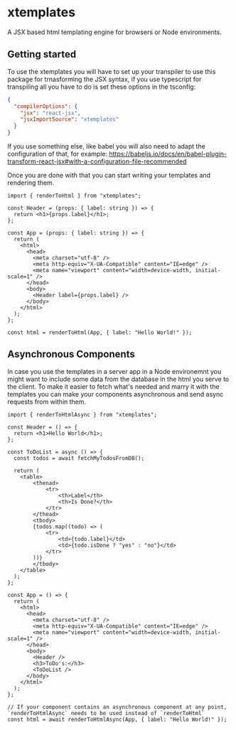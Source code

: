 # xtemplates

A JSX based html templating engine for browsers or Node environments.

## Getting started

To use the xtemplates you will have to set up your transpiler to use this package for trnasforming the JSX syntax, if you use typescript for transpiling all you have to do is set these options in the tsconfig:

```json
{
  "compilerOptions": {
    "jsx": "react-jsx",
    "jsxImportSource": "xtemplates"
  }
}
```

If you use something else, like babel you will also need to adapt the configuration of that, for example: https://babeljs.io/docs/en/babel-plugin-transform-react-jsx#with-a-configuration-file-recommended

Once you are done with that you can start writing your templates and rendering them.

```tsx
import { renderToHtml } from "xtemplates";

const Header = (props: { label: string }) => {
  return <h1>{props.label}</h1>;
};

const App = (props: { label: string }) => {
  return (
    <html>
      <head>
        <meta charset="utf-8" />
        <meta http-equiv="X-UA-Compatible" content="IE=edge" />
        <meta name="viewport" content="width=device-width, initial-scale=1" />
      </head>
      <body>
        <Header label={props.label} />
      </body>
    </html>
  );
};

const html = renderToHtml(App, { label: "Hello World!" });
```

## Asynchronous Components

In case you use the templates in a server app in a Node environemnt you might want to include some data from the database in the html you serve to the client. To make it easier to fetch what's needed and marry it with the templates you can make your components asynchronous and send async requests from within them.

```tsx
import { renderToHtmlAsync } from "xtemplates";

const Header = () => {
  return <h1>Hello World</h1>;
};

const ToDoList = async () => {
  const todos = await fetchMyTodosFromDB();

  return (
    <table>
        <thenad>
            <tr>
                <th>Label</th>
                <th>Is Done?</th>
            </tr>
        </thead>
        <tbody>
        {todos.map((todo) => (
            <tr>
                <td>{todo.label}</td>
                <td>{todo.isDone ? "yes" : "no"}</td>
            </tr>
        ))}
        </tbody>
    </table>
  );
};

const App = () => {
  return (
    <html>
      <head>
        <meta charset="utf-8" />
        <meta http-equiv="X-UA-Compatible" content="IE=edge" />
        <meta name="viewport" content="width=device-width, initial-scale=1" />
      </head>
      <body>
        <Header />
        <h3>ToDo's:</h3>
        <ToDoList />
      </body>
    </html>
  );
};

// If your component contains an asynchronous component at any point, `renderToHtmlAsync` needs to be used instead of `renderToHtml`
const html = await renderToHtmlAsync(App, { label: "Hello World!" });
```
